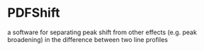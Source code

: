 # PDFShift
a software for separating peak shift from other effects (e.g. peak broadening) in the difference between two line profiles
